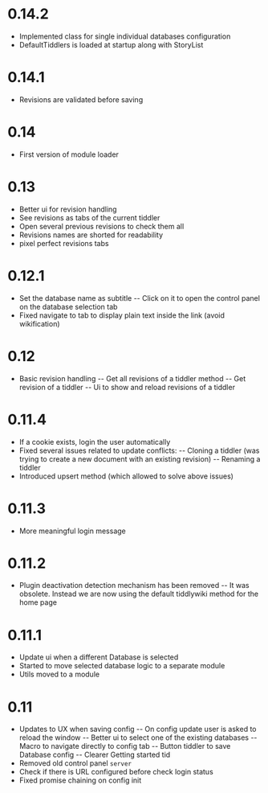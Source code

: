 # 0.14.2
- Implemented class for single individual databases configuration
- DefaultTiddlers is loaded at startup along with StoryList
# 0.14.1
- Revisions are validated before saving 
# 0.14
- First version of module loader
# 0.13
- Better ui for revision handling
 - See revisions as tabs of the current tiddler
 - Open several previous revisions to check them all
 - Revisions names are shorted for readability
 - pixel perfect revisions tabs
# 0.12.1
- Set the database name as subtitle
-- Click on it to open the control panel on the database selection tab
- Fixed navigate to tab to display plain text inside the link (avoid wikification)
# 0.12
- Basic revision handling
-- Get all revisions of a tiddler method
-- Get revision of a tiddler
-- Ui to show and reload revisions of a tiddler
# 0.11.4
- If a cookie exists, login the user automatically
- Fixed several issues related to update conflicts:
-- Cloning a tiddler (was trying to create a new document with an existing revision)
-- Renaming a tiddler
- Introduced upsert method (which allowed to solve above issues)
# 0.11.3
- More meaningful login message
# 0.11.2
- Plugin deactivation detection mechanism has been removed
-- It was obsolete. Instead we are now using the default tiddlywiki method for the home page
# 0.11.1
- Update ui when a different Database is selected
- Started to move selected database logic to a separate module
- Utils moved to a module
# 0.11
- Updates to UX when saving config
-- On config update user is asked to reload the window
-- Better ui to select one of the existing databases
-- Macro to navigate directly to config tab
-- Button tiddler to save Database config
-- Clearer Getting started tid
- Removed old control panel `server`
- Check if there is URL configured before check login status
- Fixed promise chaining on config init